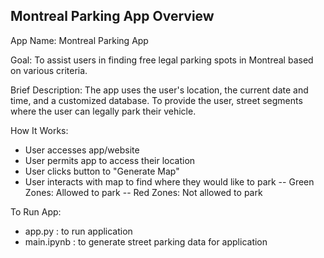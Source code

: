 ## Montreal Parking App Overview ##

App Name:
Montreal Parking App

Goal:
To assist users in finding free legal parking spots in Montreal based on various criteria.

Brief Description:
The app uses the user's location, the current date and time, and a customized database. To provide the user, street segments where the user can legally park their vehicle. 

How It Works:
- User accesses app/website
- User permits app to access their location
- User clicks button to "Generate Map"
- User interacts with map to find where they would like to park
   -- Green Zones: Allowed to park
   -- Red Zones: Not allowed to park

To Run App:
- app.py : to run application
- main.ipynb : to generate street parking data for application

